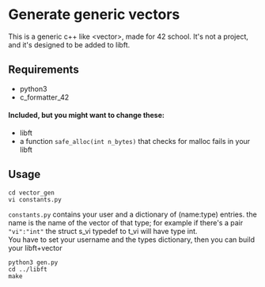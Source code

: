 # Generate generic vectors
This is a generic c++ like \<vector\>, made for 42 school.
It's not a project, and it's designed to be added to libft.

## Requirements
- python3
- c_formatter_42  

#### Included, but you might want to change these:
- libft
- a function `safe_alloc(int n_bytes)` that checks for malloc fails in your libft
## Usage
```
cd vector_gen
vi constants.py 
```
`constants.py` contains your user and a dictionary of (name:type) entries.
the name is the name of the vector of that type; for example if there's a pair
`"vi":"int"` the struct s_vi typedef to t_vi will have type int.  
You have to set your username and the types dictionary, then you can build your libft+vector
```
python3 gen.py
cd ../libft
make
```
